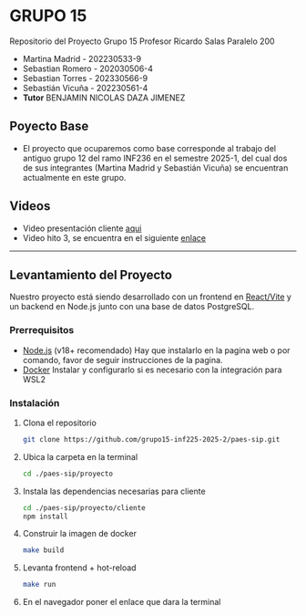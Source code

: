 # GRUPO 15
Repositorio del Proyecto Grupo 15 Profesor Ricardo Salas Paralelo 200

* Martina Madrid - 202230533-9
* Sebastian Romero - 202030506-4
* Sebastian Torres - 202330566-9
* Sebastián Vicuña - 202230561-4
* **Tutor** BENJAMIN NICOLAS DAZA JIMENEZ

## Poyecto Base

* El proyecto que ocuparemos como base corresponde al trabajo del antiguo grupo 12 del ramo INF236 en el semestre 2025-1, del cual dos de sus integrantes (Martina Madrid y Sebastián Vicuña) se encuentran actualmente en este grupo.
  
## Videos
* Video presentación cliente [aqui](https://usmcl-my.sharepoint.com/:v:/g/personal/claudio_carreno_usm_cl/EQ1_1EaAYddAkW_vgU2wwFkBc2UOmd4ZwCz0bDELah-S9Q?nav=eyJyZWZlcnJhbEluZm8iOnsicmVmZXJyYWxBcHAiOiJPbmVEcml2ZUZvckJ1c2luZXNzIiwicmVmZXJyYWxBcHBQbGF0Zm9ybSI6IldlYiIsInJlZmVycmFsTW9kZSI6InZpZXciLCJyZWZlcnJhbFZpZXciOiJNeUZpbGVzTGlua0NvcHkifX0&e=rruca9)
* Video hito 3, se encuentra en el siguiente [enlace](https://usmcl-my.sharepoint.com/:v:/g/personal/martina_madrid_usm_cl/EShtc_coro5BhPXSUvXuaCoBO4scJWu9Savlf0X_885fxQ?nav=eyJyZWZlcnJhbEluZm8iOnsicmVmZXJyYWxBcHAiOiJPbmVEcml2ZUZvckJ1c2luZXNzIiwicmVmZXJyYWxBcHBQbGF0Zm9ybSI6IldlYiIsInJlZmVycmFsTW9kZSI6InZpZXciLCJyZWZlcnJhbFZpZXciOiJNeUZpbGVzTGlua0NvcHkifX0&e=V7OKYm)


---

## Levantamiento del Proyecto
Nuestro proyecto está siendo desarrollado con un frontend en [React/Vite](https://vitejs.dev/) y un backend en Node.js junto con una base de datos PostgreSQL.


### Prerrequisitos
- [Node.js](https://nodejs.org/) (v18+ recomendado) Hay que instalarlo en la pagina web o por comando, favor de seguir instrucciones de la pagina.
- [Docker](https://www.docker.com/products/docker-desktop/) Instalar y configurarlo si es necesario con la integración para WSL2

### Instalación
1. Clona el repositorio
    ```bash
   git clone https://github.com/grupo15-inf225-2025-2/paes-sip.git

2. Ubica la carpeta en la terminal
    ```bash
   cd ./paes-sip/proyecto

3. Instala las dependencias necesarias para cliente
   ```bash
   cd ./paes-sip/proyecto/cliente
   npm install

4. Construir la imagen de docker
   ```bash
   make build
   
5. Levanta frontend + hot-reload
   ```bash
   make run
   
6. En el navegador poner el enlace que dara la terminal

